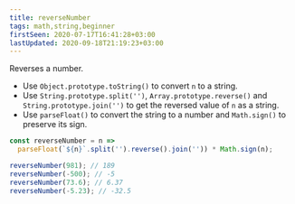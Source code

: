 ```yaml
---
title: reverseNumber
tags: math,string,beginner
firstSeen: 2020-07-17T16:41:28+03:00
lastUpdated: 2020-09-18T21:19:23+03:00
---
```


Reverses a number.

- Use `Object.prototype.toString()` to convert `n` to a string.
- Use `String.prototype.split('')`, `Array.prototype.reverse()` and `String.prototype.join('')` to get the reversed value of `n` as a string.
- Use `parseFloat()` to convert the string to a number and `Math.sign()` to preserve its sign.

```js
const reverseNumber = n => 
  parseFloat(`${n}`.split('').reverse().join('')) * Math.sign(n);
```

```js
reverseNumber(981); // 189
reverseNumber(-500); // -5
reverseNumber(73.6); // 6.37
reverseNumber(-5.23); // -32.5
```

